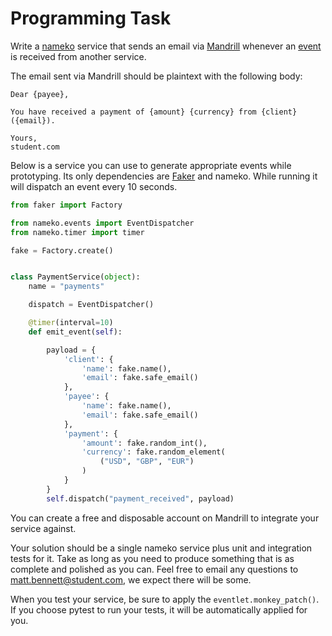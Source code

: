 # Programming Task

Write a [nameko](https://nameko.readthedocs.org) service that sends an email via [Mandrill](https://mandrill.com) whenever an [event](http://nameko.readthedocs.org/en/latest/built_in_extensions.html#events-pub-sub) is received from another service.

The email sent via Mandrill should be plaintext with the following body:

```
Dear {payee},

You have received a payment of {amount} {currency} from {client} ({email}).

Yours,
student.com
```

Below is a service you can use to generate appropriate events while prototyping. Its only dependencies are [Faker](http://fake-factory.readthedocs.org) and nameko. While running it will dispatch an event every 10 seconds.

``` python
from faker import Factory

from nameko.events import EventDispatcher
from nameko.timer import timer

fake = Factory.create()


class PaymentService(object):
    name = "payments"

    dispatch = EventDispatcher()

    @timer(interval=10)
    def emit_event(self):

        payload = {
            'client': {
                'name': fake.name(),
                'email': fake.safe_email()
            },
            'payee': {
                'name': fake.name(),
                'email': fake.safe_email()
            },
            'payment': {
                'amount': fake.random_int(),
                'currency': fake.random_element(
                    ("USD", "GBP", "EUR")
                )
            }
        }
        self.dispatch("payment_received", payload)
```

You can create a free and disposable account on Mandrill to integrate your service against.

Your solution should be a single nameko service plus unit and integration tests for it. Take as long as you need to produce something that is as complete and polished as you can. Feel free to email any questions to matt.bennett@student.com, we expect there will be some.

When you test your service, be sure to apply the `eventlet.monkey_patch()`. If you choose pytest to run your tests, it will be automatically applied for you.
